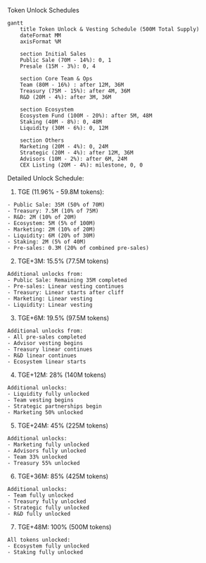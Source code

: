  Token Unlock Schedules 


```mermaid
gantt
    title Token Unlock & Vesting Schedule (500M Total Supply)
    dateFormat MM
    axisFormat %M

    section Initial Sales
    Public Sale (70M - 14%): 0, 1
    Presale (15M - 3%): 0, 4
    
    section Core Team & Ops
    Team (80M - 16%) : after 12M, 36M
    Treasury (75M - 15%): after 4M, 36M
    R&D (20M - 4%): after 3M, 36M
    
    section Ecosystem
    Ecosystem Fund (100M - 20%): after 5M, 48M
    Staking (40M - 8%): 0, 48M
    Liquidity (30M - 6%): 0, 12M
    
    section Others
    Marketing (20M - 4%): 0, 24M
    Strategic (20M - 4%): after 12M, 36M
    Advisors (10M - 2%): after 6M, 24M
    CEX Listing (20M - 4%): milestone, 0, 0

```

Detailed Unlock Schedule:

1. TGE (11.96% - 59.8M tokens):
```
- Public Sale: 35M (50% of 70M)
- Treasury: 7.5M (10% of 75M)
- R&D: 2M (10% of 20M)
- Ecosystem: 5M (5% of 100M)
- Marketing: 2M (10% of 20M)
- Liquidity: 6M (20% of 30M)
- Staking: 2M (5% of 40M)
- Pre-sales: 0.3M (20% of combined pre-sales)
```

2. TGE+3M: 15.5% (77.5M tokens)
```
Additional unlocks from:
- Public Sale: Remaining 35M completed
- Pre-sales: Linear vesting continues
- Treasury: Linear starts after cliff
- Marketing: Linear vesting
- Liquidity: Linear vesting
```

3. TGE+6M: 19.5% (97.5M tokens)
```
Additional unlocks from:
- All pre-sales completed
- Advisor vesting begins
- Treasury linear continues
- R&D linear continues
- Ecosystem linear starts
```

4. TGE+12M: 28% (140M tokens)
```
Additional unlocks:
- Liquidity fully unlocked
- Team vesting begins
- Strategic partnerships begin
- Marketing 50% unlocked
```

5. TGE+24M: 45% (225M tokens)
```
Additional unlocks:
- Marketing fully unlocked
- Advisors fully unlocked
- Team 33% unlocked
- Treasury 55% unlocked
```

6. TGE+36M: 85% (425M tokens)
```
Additional unlocks:
- Team fully unlocked
- Treasury fully unlocked
- Strategic fully unlocked
- R&D fully unlocked
```

7. TGE+48M: 100% (500M tokens)
```
All tokens unlocked:
- Ecosystem fully unlocked
- Staking fully unlocked
```

